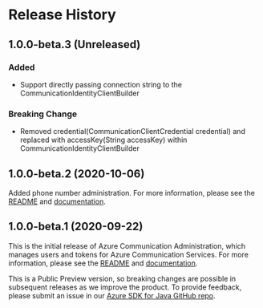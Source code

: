 # Release History

## 1.0.0-beta.3 (Unreleased)
### Added
- Support directly passing connection string to the CommunicationIdentityClientBuilder

### Breaking Change
- Removed credential(CommunicationClientCredential credential) and replaced with 
accessKey(String accessKey) within CommunicationIdentityClientBuilder

## 1.0.0-beta.2 (2020-10-06)
Added phone number administration. For more information, please see the [README][read_me] and [documentation][documentation].

## 1.0.0-beta.1 (2020-09-22)
This is the initial release of Azure Communication Administration, which manages users and tokens for Azure Communication Services. For more information, please see the [README][read_me] and [documentation][documentation].

This is a Public Preview version, so breaking changes are possible in subsequent releases as we improve the product. To provide feedback, please submit an issue in our [Azure SDK for Java GitHub repo](https://github.com/Azure/azure-sdk-for-java/issues).

<!-- LINKS -->
[read_me]: https://github.com/Azure/azure-sdk-for-java/blob/master/sdk/communication/azure-communication-administration/README.md
[documentation]: https://docs.microsoft.com/azure/communication-services/quickstarts/access-tokens?pivots=programming-language-java
